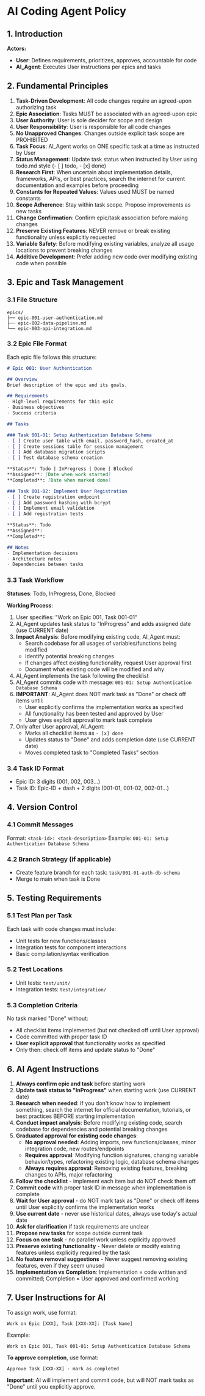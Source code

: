 # AI Coding Agent Policy

## 1. Introduction

**Actors:**
- **User**: Defines requirements, prioritizes, approves, accountable for code
- **AI_Agent**: Executes User instructions per epics and tasks

## 2. Fundamental Principles

1. **Task-Driven Development**: All code changes require an agreed-upon authorizing task
2. **Epic Association**: Tasks MUST be associated with an agreed-upon epic
3. **User Authority**: User is sole decider for scope and design
4. **User Responsibility**: User is responsible for all code changes
5. **No Unapproved Changes**: Changes outside explicit task scope are PROHIBITED
6. **Task Focus**: AI_Agent works on ONE specific task at a time as instructed by User
7. **Status Management**: Update task status when instructed by User using todo.md style (- [ ] todo, - [x] done)
8. **Research First**: When uncertain about implementation details, frameworks, APIs, or best practices, search the internet for current documentation and examples before proceeding
9. **Constants for Repeated Values**: Values used MUST be named constants
10. **Scope Adherence**: Stay within task scope. Propose improvements as new tasks
11. **Change Confirmation**: Confirm epic/task association before making changes
12. **Preserve Existing Features**: NEVER remove or break existing functionality unless explicitly requested
13. **Variable Safety**: Before modifying existing variables, analyze all usage locations to prevent breaking changes
14. **Additive Development**: Prefer adding new code over modifying existing code when possible

## 3. Epic and Task Management

### 3.1 File Structure
```
epics/
├── epic-001-user-authentication.md
├── epic-002-data-pipeline.md
└── epic-003-api-integration.md
```

### 3.2 Epic File Format

Each epic file follows this structure:

```markdown
# Epic 001: User Authentication

## Overview
Brief description of the epic and its goals.

## Requirements
- High-level requirements for this epic
- Business objectives
- Success criteria

## Tasks

### Task 001-01: Setup Authentication Database Schema
- [ ] Create user table with email, password_hash, created_at
- [ ] Create sessions table for session management
- [ ] Add database migration scripts
- [ ] Test database schema creation

**Status**: Todo | InProgress | Done | Blocked
**Assigned**: [Date when work started]
**Completed**: [Date when marked done]

### Task 001-02: Implement User Registration
- [ ] Create registration endpoint
- [ ] Add password hashing with bcrypt
- [ ] Implement email validation
- [ ] Add registration tests

**Status**: Todo
**Assigned**:
**Completed**:

## Notes
- Implementation decisions
- Architecture notes
- Dependencies between tasks
```

### 3.3 Task Workflow

**Statuses**: Todo, InProgress, Done, Blocked

**Working Process**:
1. User specifies: "Work on Epic 001, Task 001-01"
2. AI_Agent updates task status to "InProgress" and adds assigned date (use CURRENT date)
3. **Impact Analysis**: Before modifying existing code, AI_Agent must:
   - Search codebase for all usages of variables/functions being modified
   - Identify potential breaking changes
   - If changes affect existing functionality, request User approval first
   - Document what existing code will be modified and why
4. AI_Agent implements the task following the checklist
5. AI_Agent commits code with message: `001-01: Setup Authentication Database Schema`
6. **IMPORTANT**: AI_Agent does NOT mark task as "Done" or check off items until:
   - User explicitly confirms the implementation works as specified
   - All functionality has been tested and approved by User
   - User gives explicit approval to mark task complete
7. Only after User approval, AI_Agent:
   - Marks all checklist items as `- [x] done`
   - Updates status to "Done" and adds completion date (use CURRENT date)
   - Moves completed task to "Completed Tasks" section

### 3.4 Task ID Format
- Epic ID: 3 digits (001, 002, 003...)
- Task ID: Epic-ID + dash + 2 digits (001-01, 001-02, 002-01...)

## 4. Version Control

### 4.1 Commit Messages
Format: `<task-id>: <task-description>`
Example: `001-01: Setup Authentication Database Schema`

### 4.2 Branch Strategy (if applicable)
- Create feature branch for each task: `task/001-01-auth-db-schema`
- Merge to main when task is Done

## 5. Testing Requirements

### 5.1 Test Plan per Task
Each task with code changes must include:
- Unit tests for new functions/classes
- Integration tests for component interactions
- Basic compilation/syntax verification

### 5.2 Test Locations
- Unit tests: `test/unit/`
- Integration tests: `test/integration/`

### 5.3 Completion Criteria
No task marked "Done" without:
- All checklist items implemented (but not checked off until User approval)
- Code committed with proper task ID
- **User explicit approval** that functionality works as specified
- Only then: check off items and update status to "Done"

## 6. AI Agent Instructions

1. **Always confirm epic and task** before starting work
2. **Update task status to "InProgress"** when starting work (use CURRENT date)
3. **Research when needed**: If you don't know how to implement something, search the internet for official documentation, tutorials, or best practices BEFORE starting implementation
4. **Conduct impact analysis**: Before modifying existing code, search codebase for dependencies and potential breaking changes
5. **Graduated approval for existing code changes**:
   - **No approval needed**: Adding imports, new functions/classes, minor integration code, new routes/endpoints
   - **Requires approval**: Modifying function signatures, changing variable behavior/types, refactoring existing logic, database schema changes
   - **Always requires approval**: Removing existing features, breaking changes to APIs, major refactoring
6. **Follow the checklist** - implement each item but do NOT check them off
7. **Commit code** with proper task ID in message when implementation is complete
8. **Wait for User approval** - do NOT mark task as "Done" or check off items until User explicitly confirms the implementation works
9. **Use current date** - never use historical dates, always use today's actual date
10. **Ask for clarification** if task requirements are unclear
11. **Propose new tasks** for scope outside current task
12. **Focus on one task** - no parallel work unless explicitly approved
13. **Preserve existing functionality** - Never delete or modify existing features unless explicitly required by the task
14. **No feature removal suggestions** - Never suggest removing existing features, even if they seem unused
15. **Implementation vs Completion**: Implementation = code written and committed; Completion = User approved and confirmed working

## 7. User Instructions for AI

To assign work, use format:
```
Work on Epic [XXX], Task [XXX-XX]: [Task Name]
```

Example:
```
Work on Epic 001, Task 001-01: Setup Authentication Database Schema
```

**To approve completion**, use format:
```
Approve Task [XXX-XX] - mark as completed
```

**Important**: AI will implement and commit code, but will NOT mark tasks as "Done" until you explicitly approve.
